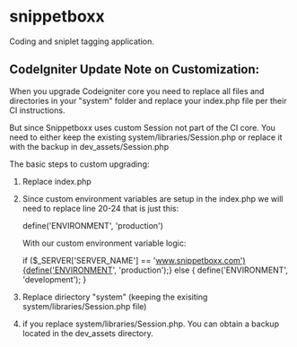 snippetboxx
===========


Coding and sniplet tagging application.


CodeIgniter Update Note on Customization:
----------------------------------
When you upgrade Codeigniter core you need to replace all files and directories in your "system" folder and replace your index.php file per their CI instructions. 

But since Snippetboxx uses custom Session not part of the CI core. You need to either keep the existing system/libraries/Session.php or replace it with the backup in dev_assets/Session.php

The basic steps to custom upgrading:

1. Replace index.php

2. Since custom environment variables are setup in the index.php we will need to replace line 20-24 that is just this:
	
	define('ENVIRONMENT', 'production')

    With our custom environment variable logic:
    
	if ($_SERVER['SERVER_NAME'] == 'www.snippetboxx.com'){define('ENVIRONMENT', 'production');}
	else { define('ENVIRONMENT', 'development'); }

3. Replace diriectory "system" (keeping the exisiting system/libraries/Session.php file)

4. if you replace system/libraries/Session.php. You can obtain a backup located in the dev_assets directory.

	







